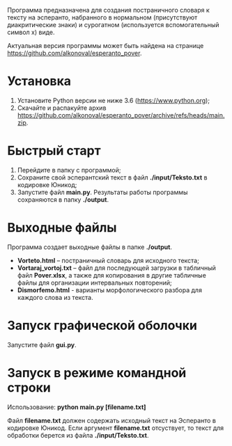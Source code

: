 Программа предназначена для создания постраничного словаря к тексту на эсперанто, набранного в нормальном (присутствуют диакритические знаки) и сурогатном (используется вспомогательный символ x) виде.

Актуальная версия программы может быть найдена на странице https://github.com/alkonoval/esperanto_pover.

# Установка #

1) Установите Python версии не ниже 3.6 (https://www.python.org);
2) Скачайте и распакуйте архив https://github.com/alkonoval/esperanto_pover/archive/refs/heads/main.zip.

# Быстрый старт #

1) Перейдите в папку с программой;
2) Cохраните свой эсперантский текст в файл **./input/Teksto.txt** в кодировке Юникод;
3) Запустите файл **main.py**. Результаты работы программы сохраняются в папку **./output**.

# Выходные файлы #

Программа создает выходные файлы в папке **./output**.
+ **Vorteto.html** – постраничный словарь для исходного текста;
+ **Vortaraj_vortoj.txt** – файл для последующей загрузки в табличный файл **Pover.xlsx**, а также для копирования в другие табличные файлы для организации интервальных повторений;
+ **Dismorfemo.html** - варианты морфологического разбора для каждого слова из текста.

# Запуск графической оболочки #

Запустите файл **gui.py**.

# Запуск в режиме командной строки #

Использование: **python main.py [filename.txt]**

Файл **filename.txt** должен содержать исходный текст на Эсперанто в кодировке Юникод.
Если аргумент **filename.txt** отсуствует, то текст для обработки берется из файла **./input/Teksto.txt**.
